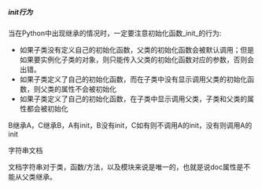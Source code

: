##### init行为

当在Python中出现继承的情况时，一定要注意初始化函数_init_的行为:

- 如果子类没有定义自己的初始化函数，父类的初始化函数会被默认调用；但是如果要实例化子类的对象，则只能传入父类的初始化函数对应的参数，否则会出错。
- 如果子类定义了自己的初始化函数，而在子类中没有显示调用父类的初始化函数，则父类的属性不会被初始化
- 如果子类定义了自己的初始化函数，在子类中显示调用父类，子类和父类的属性都会被初始化
  

B继承A，C继承B，A有init，B没有init，C如有则不调用A的init，没有则调用A的init



字符串文档

文档字符串对于类，函数/方法，以及模块来说是唯一的，也就是说doc属性是不能从父类继承。